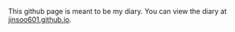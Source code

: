 This github page is meant to be my diary. You can view the diary at [jinsoo601.github.io](https://jinsoo601.github.io).